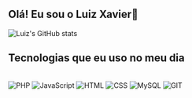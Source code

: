 ## Olá! Eu sou o Luiz Xavier👋
![Luiz's GitHub stats](https://github-readme-stats.vercel.app/api?username=ldiexlive&show_icons=true&theme=blue-green)


## Tecnologias que eu uso no meu dia
<div style="display: inline_block"><br/>
<img aling = "center" alt="PHP" src="https://img.shields.io/badge/PHP-777BB4?style=for-the-badge&logo=php&logoColor=white" />
<img aling = "center" alt="JavaScript" src="https://img.shields.io/badge/JavaScript-F7DF1E?style=for-the-badge&logo=javascript&logoColor=black" />
<img aling = "center" alt="HTML" src="https://img.shields.io/badge/HTML-239120?style=for-the-badge&logo=html5&logoColor=white" />
<img aling = "center" alt="CSS" src="https://img.shields.io/badge/CSS-239120?&style=for-the-badge&logo=css3&logoColor=white" />
<img aling = "center" alt="MySQL" src="https://img.shields.io/badge/MySQL-00000F?style=for-the-badge&logo=mysql&logoColor=white" />
<img aling = "center" alt="GIT" src="https://img.shields.io/badge/GIT-E44C30?style=for-the-badge&logo=git&logoColor=white" />

  
  
</div>
<!--
**ldiexlive/ldiexlive** is a ✨ _special_ ✨ repository because its `README.md` (this file) appears on your GitHub profile.

Here are some ideas to get you started:

- 🔭 I’m currently working on ...
- 🌱 I’m currently learning ...
- 👯 I’m looking to collaborate on ...
- 🤔 I’m looking for help with ...
- 💬 Ask me about ...
- 📫 How to reach me: ...
- 😄 Pronouns: ...
- ⚡ Fun fact: ...
-->
